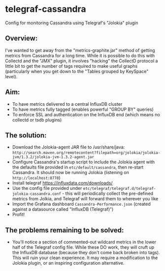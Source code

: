 # telegraf-cassandra
Config for monitoring Cassandra using Telegraf's "Jolokia" plugin

## Overview:
I've wanted to get away from the "metrics-graphite.jar" method of getting metrics from Cassandra for a long time. While it is possible to do this with Collectd and the "JMX" plugin, it involves "hacking" the CollectD protocol a little bit to get the number of tags required to make useful graphs (particularly when you get down to the "Tables grouped by KeySpace" level).

## Aim:
* To have metrics delivered to a central InfluxDB cluster
* To have metrics fully tagged (enables powerful "GROUP BY" queries)
* To enforce SSL and authentication on the InfluxDB end (which means no collectd or tsdb plugins)

## The solution:
* Download the Jolokia-agent JAR file to /usr/share/java: ```http://search.maven.org/remotecontent?filepath=org/jolokia/jolokia-jvm/1.3.2/jolokia-jvm-1.3.2-agent.jar```
* Configure Cassandra's startup script to include the Jolokia agent with the defaults file provided in ```etc/default/cassandra```, then re-start Cassandra. It should now be running Jolokia (listening on ```http://localhost:8778```)
* Install telegraf https://influxdata.com/downloads/
* Use the config file provided under ```etc/telegraf/telegraf.d/telegraf-jolokia-cassandra.conf``` - this will periodically collect the pre-defined metrics from Jolkia, and Telegraf will forward them to wherever you like
* Import the Grafana dashboard ```Cassandra-Performance.json``` (created against a datasource called "InfluxDB (Telegraf)")
* Profit!

## The problems remaining to be solved:
* You'll notice a section of commented-out wildcard metrics in the lower half of the Telegraf config file. While these DO work, they will cruft up the InfluxDB database (because they don't come back broken into tags). This will ruin your clean experience. It may require a modification to the Jolokia plugin, or an inspiring configuration alternative.
